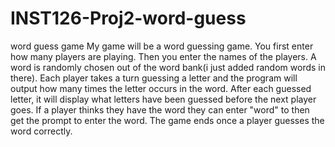 # INST126-Proj2-word-guess
word guess game
My game will be a word guessing game. You first enter how many players are playing. Then you enter the names of the players. A word is randomly chosen out of the word bank(i just added random words in there). Each player takes a turn guessing a letter and the program will output how many times the letter occurs in the word. After each guessed letter, it will display what letters have been guessed before the next player goes. If a player thinks they have the word they can enter "word" to then get the prompt to enter the word. The game ends once a player guesses the word correctly.

